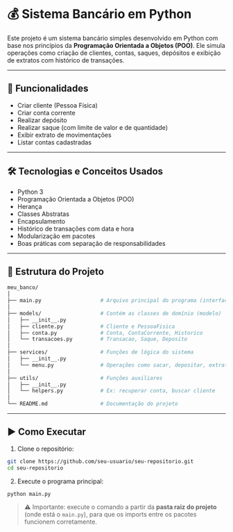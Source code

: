 # 💰 Sistema Bancário em Python

Este projeto é um sistema bancário simples desenvolvido em Python com base nos princípios da **Programação Orientada a Objetos (POO)**. Ele simula operações como criação de clientes, contas, saques, depósitos e exibição de extratos com histórico de transações.

---

## 📌 Funcionalidades

- Criar cliente (Pessoa Física)
- Criar conta corrente
- Realizar depósito
- Realizar saque (com limite de valor e de quantidade)
- Exibir extrato de movimentações
- Listar contas cadastradas

---

## 🛠️ Tecnologias e Conceitos Usados

- Python 3
- Programação Orientada a Objetos (POO)
- Herança
- Classes Abstratas
- Encapsulamento
- Histórico de transações com data e hora
- Modularização em pacotes
- Boas práticas com separação de responsabilidades

---

## 📁 Estrutura do Projeto

```bash
meu_banco/
│
├── main.py                   # Arquivo principal do programa (interface de menu)
│
├── models/                   # Contém as classes de domínio (modelo)
│   ├── __init__.py
│   ├── cliente.py            # Cliente e PessoaFisica
│   ├── conta.py              # Conta, ContaCorrente, Historico
│   └── transacoes.py         # Transacao, Saque, Deposito
│
├── services/                 # Funções de lógica do sistema
│   ├── __init__.py
│   └── menu.py               # Operações como sacar, depositar, extrato etc.
│
├── utils/                    # Funções auxiliares
│   ├── __init__.py
│   └── helpers.py            # Ex: recuperar conta, buscar cliente
│
└── README.md                 # Documentação do projeto
```

---

## ▶️ Como Executar

1. Clone o repositório:

```bash
git clone https://github.com/seu-usuario/seu-repositorio.git
cd seu-repositorio
```

2. Execute o programa principal:

```bash
python main.py
```

> ⚠️ Importante: execute o comando a partir da **pasta raiz do projeto** (onde está o `main.py`), para que os imports entre os pacotes funcionem corretamente.

